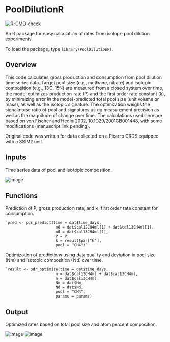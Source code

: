 # PoolDilutionR

<!-- badges: start -->
[![R-CMD-check](https://github.com/COMPASS-DOE/PoolDilutionR/actions/workflows/R-CMD-check.yaml/badge.svg)](https://github.com/COMPASS-DOE/PoolDilutionR/actions/workflows/R-CMD-check.yaml)
<!-- badges: end -->

An R package for easy calculation of rates from isotope pool dilution experiments.

To load the package, type `library(PoolDilutionR)`.

## Overview

This code calculates gross production and consumption from pool dilution time series data.
Target pool size (e.g., methane, nitrate) and isotopic composition (e.g., 13C, 15N) are measured from a closed system over time, the model optimizes production rate (P) and the first order rate constant (k), by minimizing error in the model-predicted total pool size (unit volume or mass), as well as the isotopic signature.
The optimization weighs the signal:noise ratio of pool and signatures using measurement precision as well as the magnitude of change over time.
The calculations used here are based on von Fischer and Hedin 2002, 10.1029/2001GB001448, with some modifications (manuscript link pending).

Original code was written for data collected on a Picarro CRDS equipped with a SSIM2 unit.

## Inputs

Time series data of pool and isotopic composition.

![image](https://user-images.githubusercontent.com/89651444/205718596-db983482-6d38-45d7-9b8c-2ee6fd6948f5.png)

## Functions

Prediction of P, gross production rate, and k, first order rate constant for consumption.

    `pred <- pdr_predict(time = dat$time_days,
                          m0 = dat$cal12CH4ml[1] + dat$cal13CH4ml[1],
                          n0 = dat$cal13CH4ml[1],
                          P = P,
                          k = result$par["k"],
                          pool = "CH4")`
    

Optimization of predictions using data quality and deviation in pool size (Nm) and isotopic composition (Nd) over time.

    `result <- pdr_optimize(time = dat$time_days,
                          m = dat$cal12CH4ml + dat$cal13CH4ml,
                          n = dat$cal13CH4ml,
                          Nm = dat$Nm,
                          Nd = dat$Nd,
                          pool = "CH4",
                          params = params)`
                     
## Output

Optimized rates based on total pool size and atom percent composition.

![image](https://user-images.githubusercontent.com/89651444/205720528-ae4554f0-0b37-4b19-8bcc-8d74d7c956c4.png)
![image](https://user-images.githubusercontent.com/89651444/205720560-182a6316-c063-4fcb-b333-768c0f590a38.png)


